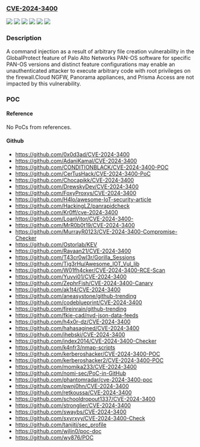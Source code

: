 ### [CVE-2024-3400](https://cve.mitre.org/cgi-bin/cvename.cgi?name=CVE-2024-3400)
![](https://img.shields.io/static/v1?label=Product&message=Cloud%20NGFW&color=blue)
![](https://img.shields.io/static/v1?label=Product&message=PAN-OS&color=blue)
![](https://img.shields.io/static/v1?label=Product&message=Prisma%20Access&color=blue)
![](https://img.shields.io/static/v1?label=Version&message=n%2Fa&color=blue)
![](https://img.shields.io/static/v1?label=Vulnerability&message=CWE-20%20Improper%20Input%20Validation&color=brighgreen)
![](https://img.shields.io/static/v1?label=Vulnerability&message=CWE-77%20Improper%20Neutralization%20of%20Special%20Elements%20used%20in%20a%20Command%20('Command%20Injection')&color=brighgreen)

### Description

A command injection as a result of arbitrary file creation vulnerability in the GlobalProtect feature of Palo Alto Networks PAN-OS software for specific PAN-OS versions and distinct feature configurations may enable an unauthenticated attacker to execute arbitrary code with root privileges on the firewall.Cloud NGFW, Panorama appliances, and Prisma Access are not impacted by this vulnerability.

### POC

#### Reference
No PoCs from references.

#### Github
- https://github.com/0x0d3ad/CVE-2024-3400
- https://github.com/AdaniKamal/CVE-2024-3400
- https://github.com/CONDITIONBLACK/CVE-2024-3400-POC
- https://github.com/CerTusHack/CVE-2024-3400-PoC
- https://github.com/Chocapikk/CVE-2024-3400
- https://github.com/DrewskyDev/CVE-2024-3400
- https://github.com/FoxyProxys/CVE-2024-3400
- https://github.com/H4lo/awesome-IoT-security-article
- https://github.com/HackingLZ/panrapidcheck
- https://github.com/Kr0ff/cve-2024-3400
- https://github.com/LoanVitor/CVE-2024-3400-
- https://github.com/MrR0b0t19/CVE-2024-3400
- https://github.com/MurrayR0123/CVE-2024-3400-Compromise-Checker
- https://github.com/Ostorlab/KEV
- https://github.com/Ravaan21/CVE-2024-3400
- https://github.com/T43cr0wl3r/Gorilla_Sessions
- https://github.com/Tig3rHu/Awesome_IOT_Vul_lib
- https://github.com/W01fh4cker/CVE-2024-3400-RCE-Scan
- https://github.com/Yuvvi01/CVE-2024-3400
- https://github.com/ZephrFish/CVE-2024-3400-Canary
- https://github.com/ak1t4/CVE-2024-3400
- https://github.com/aneasystone/github-trending
- https://github.com/codeblueprint/CVE-2024-3400
- https://github.com/fireinrain/github-trending
- https://github.com/fkie-cad/nvd-json-data-feeds
- https://github.com/h4x0r-dz/CVE-2024-3400
- https://github.com/hahasagined/CVE-2024-3400
- https://github.com/ihebski/CVE-2024-3400
- https://github.com/index2014/CVE-2024-3400-Checker
- https://github.com/k4nfr3/nmap-scripts
- https://github.com/kerberoshacker/CVE-2024-3400-POC
- https://github.com/kerberoshacker2/CVE-2024-3400-POC
- https://github.com/momika233/CVE-2024-3400
- https://github.com/nomi-sec/PoC-in-GitHub
- https://github.com/phantomradar/cve-2024-3400-poc
- https://github.com/pwnj0hn/CVE-2024-3400
- https://github.com/retkoussa/CVE-2024-3400
- https://github.com/schooldropout1337/CVE-2024-3400
- https://github.com/stronglier/CVE-2024-3400
- https://github.com/swaybs/CVE-2024-3400
- https://github.com/sxyrxyy/CVE-2024-3400-Check
- https://github.com/tanjiti/sec_profile
- https://github.com/wjlin0/poc-doc
- https://github.com/wy876/POC

